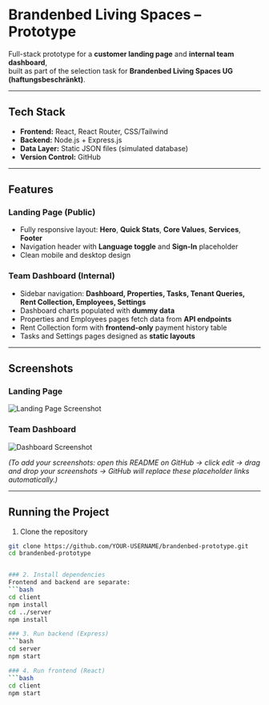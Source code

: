 # Brandenbed Living Spaces – Prototype

Full-stack prototype for a **customer landing page** and **internal team dashboard**,  
built as part of the selection task for **Brandenbed Living Spaces UG (haftungsbeschränkt)**.

---

## Tech Stack
- **Frontend:** React, React Router, CSS/Tailwind  
- **Backend:** Node.js + Express.js  
- **Data Layer:** Static JSON files (simulated database)  
- **Version Control:** GitHub  

---

## Features

### Landing Page (Public)
- Fully responsive layout: **Hero**, **Quick Stats**, **Core Values**, **Services**, **Footer**  
- Navigation header with **Language toggle** and **Sign-In** placeholder  
- Clean mobile and desktop design

### Team Dashboard (Internal)
- Sidebar navigation: **Dashboard, Properties, Tasks, Tenant Queries, Rent Collection, Employees, Settings**  
- Dashboard charts populated with **dummy data**  
- Properties and Employees pages fetch data from **API endpoints**  
- Rent Collection form with **frontend-only** payment history table  
- Tasks and Settings pages designed as **static layouts**

---

## Screenshots

### Landing Page
![Landing Page Screenshot](https://github.com/YOUR-USERNAME/YOUR-REPO/assets/XXXXXX/landing.png)

### Team Dashboard
![Dashboard Screenshot](https://github.com/YOUR-USERNAME/YOUR-REPO/assets/XXXXXX/dashboard.png)

*(To add your screenshots: open this README on GitHub → click edit → drag and drop your screenshots → GitHub will replace these placeholder links automatically.)*

---

## Running the Project

1. Clone the repository
```bash
git clone https://github.com/YOUR-USERNAME/brandenbed-prototype.git
cd brandenbed-prototype


### 2. Install dependencies
Frontend and backend are separate:
```bash
cd client
npm install
cd ../server
npm install

### 3. Run backend (Express)
```bash
cd server
npm start

### 4. Run frontend (React)
```bash
cd client
npm start
